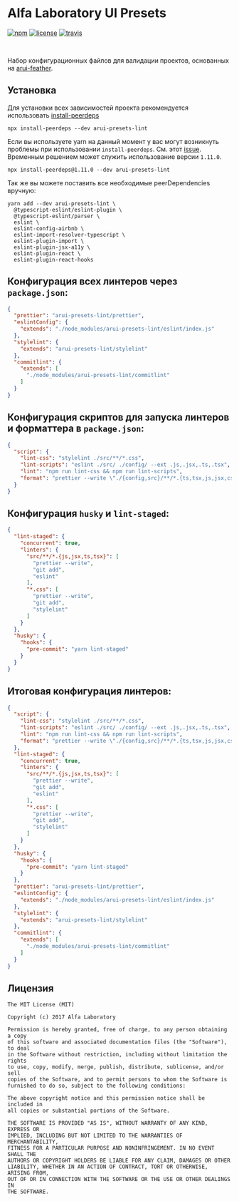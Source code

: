 Alfa Laboratory UI Presets
==========================

[![npm][npm-img]][npm]
[![license][license-img]][license]
[![travis][travis-img]][travis]

[license]:         https://opensource.org/licenses/MIT
[license-img]:     https://img.shields.io/badge/License-MIT-brightgreen.svg
[npm-img]:         https://img.shields.io/npm/v/arui-presets-lint.svg
[npm]:             https://www.npmjs.org/package/arui-presets-lint
[travis]:          https://travis-ci.org/alfa-laboratory/arui-presets-lint?branch=master
[travis-img]:      https://img.shields.io/travis/alfa-laboratory/arui-presets-lint/master.svg?label=unix

<br />

Набор конфигурационных файлов для валидации проектов, основанных на [arui-feather](https://github.com/alfa-laboratory/arui-feather).

Установка
---------
Для установки всех зависимостей проекта рекомендуется использовать [install-peerdeps](https://github.com/nathanhleung/install-peerdeps)

```
npx install-peerdeps --dev arui-presets-lint
```

Если вы используете yarn на данный момент у вас могут возникнуть проблемы при использовании `install-peerdeps`.
См. этот [issue](https://github.com/nathanhleung/install-peerdeps/issues/70). Временным решением может служить использование
версии `1.11.0`.

```
npx install-peerdeps@1.11.0 --dev arui-presets-lint
```

Так же вы можете поставить все необходимые peerDependencies вручную:

```
yarn add --dev arui-presets-lint \
  @typescript-eslint/eslint-plugin \
  @typescript-eslint/parser \
  eslint \
  eslint-config-airbnb \
  eslint-import-resolver-typescript \
  eslint-plugin-import \
  eslint-plugin-jsx-a11y \
  eslint-plugin-react \
  eslint-plugin-react-hooks
```

## Конфигурация всех линтеров через `package.json`:

```json
{
  "prettier": "arui-presets-lint/prettier",
  "eslintConfig": {
    "extends": "./node_modules/arui-presets-lint/eslint/index.js"
  },
  "stylelint": {
    "extends": "arui-presets-lint/stylelint"
  },
  "commitlint": {
    "extends": [
      "./node_modules/arui-presets-lint/commitlint"
    ]
  }
}
```

## Конфигурация скриптов для запуска линтеров и форматтера в `package.json`:

```json
{
  "script": {
    "lint-css": "stylelint ./src/**/*.css",
    "lint-scripts": "eslint ./src/ ./config/ --ext .js,.jsx,.ts,.tsx",
    "lint": "npm run lint-css && npm run lint-scripts",
    "format": "prettier --write \"./{config,src}/**/*.{ts,tsx,js,jsx,css}\""
  }
}
```

## Конфигурация `husky` и `lint-staged`:
```json
{
  "lint-staged": {
    "concurrent": true,
    "linters": {
      "src/**/*.{js,jsx,ts,tsx}": [
        "prettier --write",
        "git add",
        "eslint"
      ],
      "*.css": [
        "prettier --write",
        "git add",
        "stylelint"
      ]
    }
  },
  "husky": {
    "hooks": {
      "pre-commit": "yarn lint-staged"
    }
  }
}
```

## Итоговая конфигурация линтеров:
```json
{
  "script": {
    "lint-css": "stylelint ./src/**/*.css",
    "lint-scripts": "eslint ./src/ ./config/ --ext .js,.jsx,.ts,.tsx",
    "lint": "npm run lint-css && npm run lint-scripts",
    "format": "prettier --write \"./{config,src}/**/*.{ts,tsx,js,jsx,css}\""
  },
  "lint-staged": {
    "concurrent": true,
    "linters": {
      "src/**/*.{js,jsx,ts,tsx}": [
        "prettier --write",
        "git add",
        "eslint"
      ],
      "*.css": [
        "prettier --write",
        "git add",
        "stylelint"
      ]
    }
  },
  "husky": {
    "hooks": {
      "pre-commit": "yarn lint-staged"
    }
  },
  "prettier": "arui-presets-lint/prettier",
  "eslintConfig": {
    "extends": "./node_modules/arui-presets-lint/eslint/index.js"
  },
  "stylelint": {
    "extends": "arui-presets-lint/stylelint"
  },
  "commitlint": {
    "extends": [
      "./node_modules/arui-presets-lint/commitlint"
    ]
  }
}
```

Лицензия
--------

```
The MIT License (MIT)

Copyright (c) 2017 Alfa Laboratory

Permission is hereby granted, free of charge, to any person obtaining a copy
of this software and associated documentation files (the "Software"), to deal
in the Software without restriction, including without limitation the rights
to use, copy, modify, merge, publish, distribute, sublicense, and/or sell
copies of the Software, and to permit persons to whom the Software is
furnished to do so, subject to the following conditions:

The above copyright notice and this permission notice shall be included in
all copies or substantial portions of the Software.

THE SOFTWARE IS PROVIDED "AS IS", WITHOUT WARRANTY OF ANY KIND, EXPRESS OR
IMPLIED, INCLUDING BUT NOT LIMITED TO THE WARRANTIES OF MERCHANTABILITY,
FITNESS FOR A PARTICULAR PURPOSE AND NONINFRINGEMENT. IN NO EVENT SHALL THE
AUTHORS OR COPYRIGHT HOLDERS BE LIABLE FOR ANY CLAIM, DAMAGES OR OTHER
LIABILITY, WHETHER IN AN ACTION OF CONTRACT, TORT OR OTHERWISE, ARISING FROM,
OUT OF OR IN CONNECTION WITH THE SOFTWARE OR THE USE OR OTHER DEALINGS IN
THE SOFTWARE.
```
